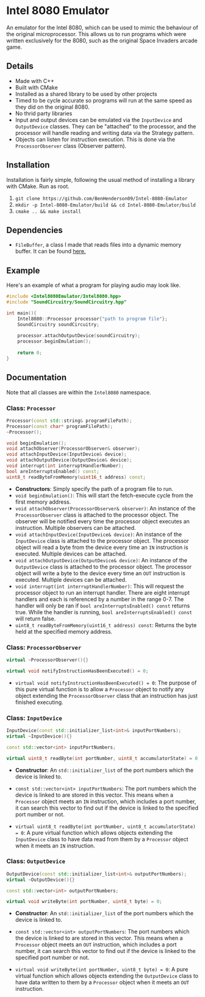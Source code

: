 # Intel 8080 Emulator
An emulator for the Intel 8080, which can be used to mimic the behaviour of the original microprocessor.
This allows us to run programs which were written exclusively for the 8080, such as the original
Space Invaders arcade game.

## Details
- Made with C++
- Built with CMake
- Installed as a shared library to be used by other projects
- Timed to be cycle accurate so programs will run at the same speed as they did on the original 8080.
- No thrid party libraries
- Input and output devices can be emulated via the `InputDevice` and `OutputDevice` classes. They can be "attached"
 to the processor, and the processor will handle reading and writing data via the Strategy pattern.
- Objects can listen for instruction execution. This is done via the `ProcessorObserver` class (Observer pattern).
 
## Installation
Installation is fairly simple, following the usual method of installing a library with CMake. Run as root.
1. `git clone https://github.com/BenHenderson09/Intel-8080-Emulator`
2. `mkdir -p Intel-8080-Emulator/build && cd Intel-8080-Emulator/build`
3. `cmake .. && make install`
 
## Dependencies
- `FileBuffer`, a class I made that reads files into a dynamic memory buffer. It can be found [here.](https://github.com/BenHenderson09/FileBuffer)
## Example
Here's an example of what a program for playing audio may look like.

```C++
#include <Intel8080Emulator/Intel8080.hpp>
#include "SoundCircuitry/SoundCircuitry.hpp"

int main(){
    Intel8080::Processor processor{"path to program file"};
    SoundCircuitry soundCircuitry;
    
    processor.attachOutputDevice(soundCircuitry);
    processor.beginEmulation();
    
    return 0;
}
```
 
## Documentation
Note that all classes are within the `Intel8080` namespace.
 
### Class: `Processor`
```C++
Processor(const std::string& programFilePath);
Processor(const char* programFilePath);
~Processor();

void beginEmulation();
void attachObserver(ProcessorObserver& observer);
void attachInputDevice(InputDevice& device);
void attachOutputDevice(OutputDevice& device);
void interrupt(int interruptHandlerNumber);
bool areInterruptsEnabled() const;
uint8_t readByteFromMemory(uint16_t address) const;
```

- **Constructors**: Simply specify the path of a program file to run.
- `void beginEmulation()`: This will start the fetch-execute cycle from the first memory address.
- `void attachObserver(ProcessorObserver& observer)`: An instance of the `ProcessorObserver`
class is attached to the processor object. The observer will be notified every time the processor
object executes an instruction. Multiple observers can be attached.
- `void attachInputDevice(InputDevice& device)`: An instance of the `InputDevice` class is
attached to the processor object. The processor object will read a byte from the device every time
an `IN` instruction is executed. Multiple devices can be attached.
- `void attachOutputDevice(OutputDevice& device)`: An instance of the `OutputDevice` class is
attached to the processor object. The processor object will write a byte to the device
every time an `OUT` instruction is executed. Multiple devices can be attached.
- `void interrupt(int interruptHandlerNumber)`: This will request the processor object to run
an interrupt handler. There are eight interrupt handlers and each is referenced by a number in
the range 0-7. The handler will only be ran if `bool areInterruptsEnabled() const` returns true.
While the handler is running, `bool areInterruptsEnabled() const` will return false.
- `uint8_t readByteFromMemory(uint16_t address) const`: Returns the byte held at the
specified memory address.

### Class: `ProcessorObserver`
```C++
virtual ~ProcessorObserver(){}

virtual void notifyInstructionHasBeenExecuted() = 0;
```

- `virtual void notifyInstructionHasBeenExecuted() = 0`: The purpose of this pure virtual
function is to allow a `Processor` object to notify any object extending the `ProcessorObserver`
class that an instruction has just finished executing.

### Class: `InputDevice`
```C++
InputDevice(const std::initializer_list<int>& inputPortNumbers);
virtual ~InputDevice(){}

const std::vector<int> inputPortNumbers;

virtual uint8_t readByte(int portNumber, uint8_t accumulatorState) = 0;
```

- **Constructor**: An `std::initializer_list` of the port numbers which the device is linked
to.

- `const std::vector<int> inputPortNumbers`: The port numbers which the device is linked to
are stored in this vector. This means when a `Processor` object meets an `IN` instruction,
which includes a port number, it can search this vector to find out if the device is linked to
the specified port number or not.

- `virtual uint8_t readByte(int portNumber, uint8_t accumulatorState) = 0`: A pure virtual
function which allows objects extending the `InputDevice` class
to have data read from them by a `Processor` object when it meets an `IN` instruction.

### Class: `OutputDevice`
```C++
OutputDevice(const std::initializer_list<int>& outputPortNumbers);
virtual ~OutputDevice(){}

const std::vector<int> outputPortNumbers;

virtual void writeByte(int portNumber, uint8_t byte) = 0;
```

- **Constructor**: An `std::initializer_list` of the port numbers which the device is linked
to.

- `const std::vector<int> outputPortNumbers`: The port numbers which the device is linked to
are stored in this vector. This means when a `Processor` object meets an `OUT` instruction,
which includes a port number, it can search this vector to find out if the device is linked to
the specified port number or not.

- `virtual void writeByte(int portNumber, uint8_t byte) = 0`: A pure virtual
function which allows objects extending the `OutputDevice` class
to have data written to them by a `Processor` object when it meets an `OUT` instruction.